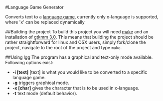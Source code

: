 #Language Game Generator

Converts text to a [language game](https://en.wikipedia.org/wiki/Language_game),
 currently only x-language is supported, where 'x' can be replaced dynamically

##Building the project
To build this project you will need [make](https://www.gnu.org/software/make/) 
and an installation of [gtkmm 3.0](https://developer.gnome.org/gtkmm-tutorial/stable/chapter-installation.html.en). 
This means that building the project should be rather straightforward for linux 
and OSX users, simply fork/clone the project, navigate to the root of the 
project and type `make`.

##Using lgg
The program has a graphical and text-only mode available. Following options exist:
 * __-i [text]__ [text] is what you would like to be converted to a specific language game.
 * __-g__ triggers graphical mode.
 * __-x [char]__ gives the character that is to be used in x-language.
 * __-t__ text mode (default behavior).